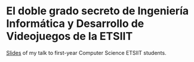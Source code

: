 # El doble grado secreto de Ingeniería Informática y Desarrollo de Videojuegos de la ETSIIT
[Slides](/Slides.pdf) of my talk to first-year Computer Science ETSIIT students.
